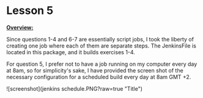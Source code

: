 # Lesson 5 #

**<ins> Overview:</ins>**

Since questions 1-4 and 6-7 are essentially script jobs, I took the liberty of 
creating one job where each of them are separate steps. The JenkinsFile is located in this 
package, and it builds exercises 1-4. 

For question 5, I prefer not to have a job running on my computer every day at 8am,
so for simplicity's sake, I have provided the screen shot of the necessary configuration
for a scheduled build every day at 8am GMT +2. 

![screenshot](jenkins schedule.PNG?raw=true "Title")

